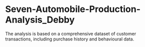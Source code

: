 # Seven-Automobile-Production-Analysis_Debby
The analysis is based on a comprehensive dataset of customer transactions, including purchase history and behavioural data.
